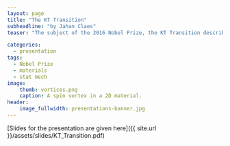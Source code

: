 ```yaml
---
layout: page
title: "The KT Transition"
subheadline: "by Jahan Claes"
teaser: "The subject of the 2016 Nobel Prize, the KT Transition describes the first-known non-local phase transition, in the form of spontaneous formation of isolated vortices or anti-vortices in 2D materials."

categories:
  - presentation
tags:
  - Nobel Prize
  - materials
  - stat mech
image:
    thumb: vortices.png
    caption: A spin vortex in a 2D material.
header:
    image_fullwidth: presentations-banner.jpg
---
```

<!-- Page Content Starts Here -->
[Slides for the presentation are given here]({{ site.url }}/assets/slides/KT_Transition.pdf)
